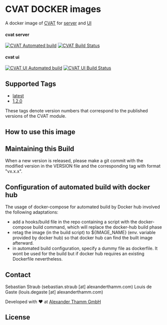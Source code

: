 # CVAT DOCKER images
A docker image of [CVAT](https://github.com/openvinotoolkit/cvat) for [server](https://hub.docker.com/r/atcommons/cvat) and [UI](https://hub.docker.com/r/atcommons/cvat-ui)

#### cvat server
[![CVAT Automated build](https://img.shields.io/docker/cloud/automated/atcommons/cvat)](https://hub.docker.com/r/atcommons/cvat)
[![CVAT Build Status](https://img.shields.io/docker/cloud/build/atcommons/cvat)](https://hub.docker.com/r/atcommons/cvat)
#### cvat ui
[![CVAT UI Automated build](https://img.shields.io/docker/cloud/automated/atcommons/cvat-ui)](https://hub.docker.com/r/atcommons/cvat-ui)
[![CVAT UI Build Status](https://img.shields.io/docker/cloud/build/atcommons/cvat-ui)](https://hub.docker.com/r/atcommons/cvat-ui)


## Supported Tags

* [latest](https://github.com/openvinotoolkit/cvat/blob/master/Dockerfile)
* [1.2.0](https://github.com/openvinotoolkit/cvat/blob/v1.2.0/Dockerfile)


These tags denote version numbers that correspond to the published versions of the CVAT module.

## How to use this image


## Maintaining this Build

When a new version is released, please make a git commit with the modified version in the VERSION file and the corresponding tag with format "vx.x.x".

## Configuration of automated build with docker hub

The usage of docker-compose for automated build by Docker hub involved the following adaptations:

- add a hooks/build file in the repo containing a script with the docker-compose build command, which will replace the docker-hub build phase
- retag the image (in the build script) to ${IMAGE_NAME} (env. variable provided by docker hub) so that docker hub can find the built image afterward.
- in automated build configuration, specify a dummy file as dockerfile. It wont be used for the build but if docker hub requires an existing Dockerfile nevertheless.

## Contact

Sebastian Straub (sebastian.straub [at] alexanderthamm.com)
Louis de Gaste  (louis.degaste [at] alexanderthamm.com)

Developed with ❤ at [Alexander Thamm GmbH](https://www.alexanderthamm.com/)

## License


